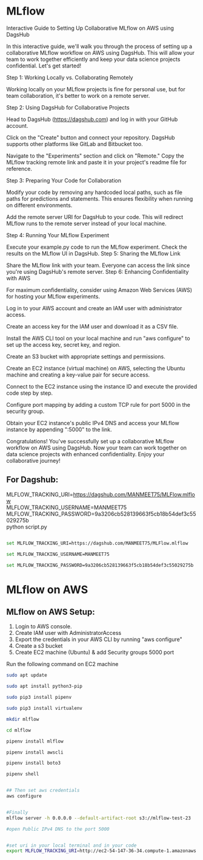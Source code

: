 # MLflow


Interactive Guide to Setting Up Collaborative MLflow on AWS using DagsHub

In this interactive guide, we'll walk you through the process of setting up a collaborative MLflow workflow on AWS using DagsHub. This will allow your team to work together efficiently and keep your data science projects confidential. Let's get started!

Step 1: Working Locally vs. Collaborating Remotely

Working locally on your MLflow projects is fine for personal use, but for team collaboration, it's better to work on a remote server.

Step 2: Using DagsHub for Collaborative Projects

Head to DagsHub (https://dagshub.com) and log in with your GitHub account.

Click on the "Create" button and connect your repository. DagsHub supports other platforms like GitLab and Bitbucket too.

Navigate to the "Experiments" section and click on "Remote." Copy the MLflow tracking remote link and paste it in your project's readme file for reference.

Step 3: Preparing Your Code for Collaboration

Modify your code by removing any hardcoded local paths, such as file paths for predictions and statements. This ensures flexibility when running on different environments.

Add the remote server URI for DagsHub to your code. This will redirect MLflow runs to the remote server instead of your local machine.

Step 4: Running Your MLflow Experiment

Execute your example.py code to run the MLflow experiment. Check the results on the MLflow UI in DagsHub.
Step 5: Sharing the MLflow Link

Share the MLflow link with your team. Everyone can access the link since you're using DagsHub's remote server.
Step 6: Enhancing Confidentiality with AWS

For maximum confidentiality, consider using Amazon Web Services (AWS) for hosting your MLflow experiments.

Log in to your AWS account and create an IAM user with administrator access.

Create an access key for the IAM user and download it as a CSV file.

Install the AWS CLI tool on your local machine and run "aws configure" to set up the access key, secret key, and region.

Create an S3 bucket with appropriate settings and permissions.

Create an EC2 instance (virtual machine) on AWS, selecting the Ubuntu machine and creating a key-value pair for secure access.

Connect to the EC2 instance using the instance ID and execute the provided code step by step.

Configure port mapping by adding a custom TCP rule for port 5000 in the security group.

Obtain your EC2 instance's public IPv4 DNS and access your MLflow instance by appending ":5000" to the link.

Congratulations! You've successfully set up a collaborative MLflow workflow on AWS using DagsHub. Now your team can work together on data science projects with enhanced confidentiality. Enjoy your collaborative journey!



## For Dagshub:

MLFLOW_TRACKING_URI=https://dagshub.com/MANMEET75/MLFlow.mlflow \
MLFLOW_TRACKING_USERNAME=MANMEET75 \
MLFLOW_TRACKING_PASSWORD=9a3206cb528139663f5cb18b54def3c55029275b \
python script.py



```bash

set MLFLOW_TRACKING_URI=https://dagshub.com/MANMEET75/MLFlow.mlflow

set MLFLOW_TRACKING_USERNAME=MANMEET75 

set MLFLOW_TRACKING_PASSWORD=9a3206cb528139663f5cb18b54def3c55029275b


```


# MLflow on AWS

## MLflow on AWS Setup:

1. Login to AWS console.
2. Create IAM user with AdministratorAccess
3. Export the credentials in your AWS CLI by running "aws configure"
4. Create a s3 bucket
5. Create EC2 machine (Ubuntu) & add Security groups 5000 port

Run the following command on EC2 machine
```bash
sudo apt update

sudo apt install python3-pip

sudo pip3 install pipenv

sudo pip3 install virtualenv

mkdir mlflow

cd mlflow

pipenv install mlflow

pipenv install awscli

pipenv install boto3

pipenv shell


## Then set aws credentials
aws configure


#Finally 
mlflow server -h 0.0.0.0 --default-artifact-root s3://mlflow-test-23

#open Public IPv4 DNS to the port 5000


#set uri in your local terminal and in your code 
export MLFLOW_TRACKING_URI=http://ec2-54-147-36-34.compute-1.amazonaws.com:5000/
```